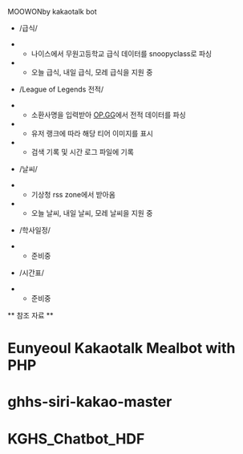 MOOWONby kakaotalk bot

- /급식/

- - 나이스에서 무원고등학교 급식 데이터를 snoopyclass로 파싱

- - 오늘 급식, 내일 급식, 모레 급식을 지원 중

- /League of Legends 전적/

- - 소환사명을 입력받아 [OP.GG](http://www.op.gg/)에서 전적 데이터를 파싱

- - 유저 랭크에 따라 해당 티어 이미지를 표시

- - 검색 기록 및 시간 로그 파일에 기록

- /날씨/

- - 기상청 rss zone에서 받아옴

- - 오늘 날씨, 내일 날씨, 모레 날씨을 지원 중

- /학사일정/

- - 준비중

- /시간표/

- - 준비중



** 참조 자료 **
# Eunyeoul Kakaotalk Mealbot with PHP
# ghhs-siri-kakao-master 
# KGHS_Chatbot_HDF



